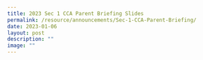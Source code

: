 ```yaml
---
title: 2023 Sec 1 CCA Parent Briefing Slides
permalink: /resource/announcements/Sec-1-CCA-Parent-Briefing/
date: 2023-01-06
layout: post
description: ""
image: ""
---
```

